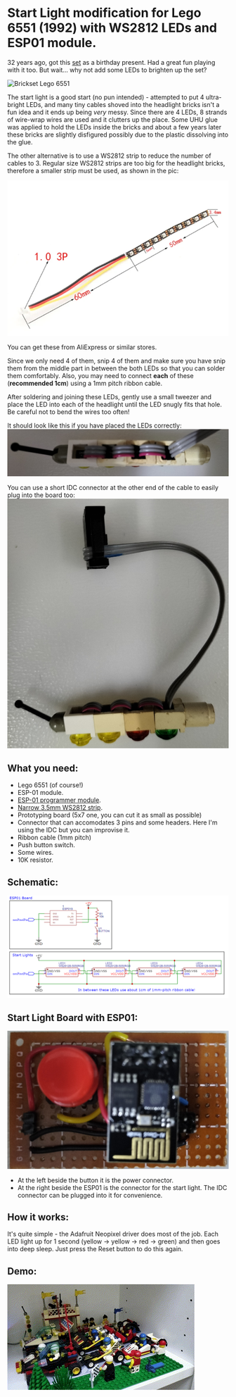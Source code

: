 # Start Light modification for Lego 6551 (1992) with WS2812 LEDs and ESP01 module.

32 years ago, got this [set](https://brickset.com/sets/6551-1/Checkered-Flag-500) as a birthday present. Had a great fun playing with it too. But wait... why not add some LEDs to brighten up the set?

![Brickset Lego 6551](https://images.brickset.com/sets/images/6551-1.jpg)

The start light is a good start (no pun intended) - attempted to put 4 ultra-bright LEDs, and many tiny cables shoved into the headlight bricks isn't a fun idea and it ends up being *very* messy. Since there are 4 LEDs, 8 strands of wire-wrap wires are used and it clutters up the place. Some UHU glue was applied to hold the LEDs inside the bricks and about a few years later these bricks are slightly disfigured possibly due to the plastic dissolving into the glue.

The other alternative is to use a WS2812 strip to reduce the number of cables to 3. Regular size WS2812 strips are too big for the headlight bricks, therefore a smaller strip must be used, as shown in the pic:

![3.5mm LED strip](LEDstrip3_5mm.png)

You can get these from AliExpress or similar stores.

Since we only need 4 of them, snip 4 of them and make sure you have snip them from the middle part in between the both LEDs so that you can solder them comfortably. Also, you may need to connect **each** of these (**recommended 1cm**) using a 1mm pitch ribbon cable.

After soldering and joining these LEDs, gently use a small tweezer and place the LED into each of the headlight until the LED snugly fits that hole. Be careful not to bend the wires too often!

It should look like this if you have placed the LEDs correctly:
![startLightBack](startLightBack.jpg)

You can use a short IDC connector at the other end of the cable to easily plug into the board too:
![startLightBackWithIDCconnector](startLightBackWithIDCconnector.jpg)

## What you need:
- Lego 6551 (of course!)
- ESP-01 module.
- [ESP-01 programmer module](https://my.cytron.io/p-esp01-usb-programmer-adapter).
- [Narrow 3.5mm WS2812 strip](https://www.aliexpress.us/item/2255800558241158.html?gatewayAdapt=glo2usa4itemAdapt). 
- Prototyping board (5x7 one, you can cut it as small as possible)
- Connector that can accomodates 3 pins and some headers. Here I'm using the IDC but you can improvise it.
- Ribbon cable (1mm pitch)
- Push button switch.
- Some wires.
- 10K resistor.

## Schematic:
![schematic](schematic.png)

## Start Light Board with ESP01:
![startLightBoard](startLightBoard.jpg)
- At the left beside the button it is the power connector.
- At the right beside the ESP01 is the connector for the start light. The IDC connector can be plugged into it for convenience.

## How it works:
It's quite simple - the Adafruit Neopixel driver does most of the job. Each LED light up for 1 second (yellow -> yellow -> red -> green) and then goes into deep sleep. Just press the Reset button to do this again.

## Demo:
![Demo](Lego6551_startLight_LED_demo.gif)
